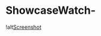 # ShowcaseWatch-

!alt[Screenshot](https://raw.githubusercontent.com/sonu3323/ShowcaseWatch-/master/Images/screenshot-127.0.0.1_5500-2019.09.15-17_18_47.png)

